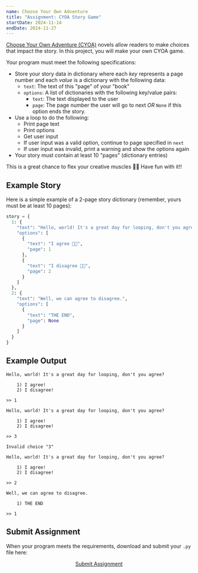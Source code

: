```yaml
---
name: Choose Your Own Adventure
title: "Assignment: CYOA Story Game"
startDate: 2024-11-14
endDate: 2024-11-27
---
```


[Choose Your Own Adventure (CYOA)](https://www.cyoa.com/) novels allow readers to make choices that impact the story. In this project, you will make your own CYOA game.

Your program must meet the following specifications:

- Store your story data in dictionary where each _key_ represents a page number and each _value_ is a dictionary with the following data:
  - `text`: The text of this "page" of your "book"
  - `options`: A list of dictionaries with the following key/value pairs:
    - `text`: The text displayed to the user
    - `page`: The page number the user will go to next _OR_ `None` if this option ends the story.
- Use a loop to do the following:
  - Print page text
  - Print options
  - Get user input
  - If user input was a valid option, continue to page specified in `next`
  - If user input was invalid, print a warning and show the options again
- Your story must contain at least 10 "pages" (dictionary entries)

This is a great chance to flex your creative muscles 💪🏻 Have fun with it!!

## Example Story

Here is a simple example of a 2-page story dictionary (remember, yours must be at least 10 pages):

```py
story = {
  1: {
    "text": "Hello, world! It's a great day for looping, don't you agree?",
    "options": [
      {
        "text": "I agree 👍🏻",
        "page": 1
      },
      {
        "text": "I disagree 👎🏻",
        "page": 2
      }
    ]
  },
  2: {
    "text": "Well, we can agree to disagree.",
    "options": [
      {
        "text": "THE END",
        "page": None
      }
    ]
  }
}
```

## Example Output

```
Hello, world! It's a great day for looping, don't you agree?

    1) I agree!
    2) I disagree!

>> 1

Hello, world! It's a great day for looping, don't you agree?

    1) I agree!
    2) I disagree!

>> 3

Invalid choice "3"

Hello, world! It's a great day for looping, don't you agree?

    1) I agree!
    2) I disagree!

>> 2

Well, we can agree to disagree.

    1) THE END

>> 1
```

## Submit Assignment

When your program meets the requirements, download and submit your `.py` file here:

<p style="text-align:center">
  <a href="https://docs.google.com/forms/d/e/1FAIpQLScfZ2ZZ-lZsnRqg5aGbuYzuVJZzlmZXeUvL-lWVxEo5YKUXAQ/viewform?usp=sf_link" target="_blank" class="button">Submit Assignment</a>
</p>

